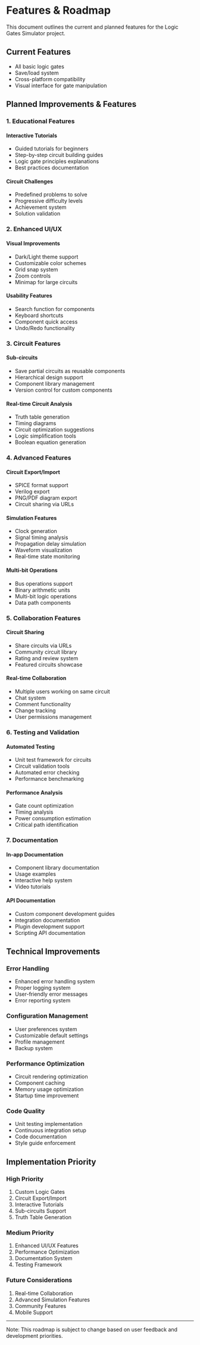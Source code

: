 # Features & Roadmap

This document outlines the current and planned features for the Logic Gates Simulator project.

## Current Features
- All basic logic gates
- Save/load system
- Cross-platform compatibility
- Visual interface for gate manipulation

## Planned Improvements & Features

### 1. Educational Features
#### Interactive Tutorials
- Guided tutorials for beginners
- Step-by-step circuit building guides
- Logic gate principles explanations
- Best practices documentation

#### Circuit Challenges
- Predefined problems to solve
- Progressive difficulty levels
- Achievement system
- Solution validation

### 2. Enhanced UI/UX
#### Visual Improvements
- Dark/Light theme support
- Customizable color schemes
- Grid snap system
- Zoom controls
- Minimap for large circuits

#### Usability Features
- Search function for components
- Keyboard shortcuts
- Component quick access
- Undo/Redo functionality

### 3. Circuit Features
#### Sub-circuits
- Save partial circuits as reusable components
- Hierarchical design support
- Component library management
- Version control for custom components

#### Real-time Circuit Analysis
- Truth table generation
- Timing diagrams
- Circuit optimization suggestions
- Logic simplification tools
- Boolean equation generation

### 4. Advanced Features
#### Circuit Export/Import
- SPICE format support
- Verilog export
- PNG/PDF diagram export
- Circuit sharing via URLs

#### Simulation Features
- Clock generation
- Signal timing analysis
- Propagation delay simulation
- Waveform visualization
- Real-time state monitoring

#### Multi-bit Operations
- Bus operations support
- Binary arithmetic units
- Multi-bit logic operations
- Data path components

### 5. Collaboration Features
#### Circuit Sharing
- Share circuits via URLs
- Community circuit library
- Rating and review system
- Featured circuits showcase

#### Real-time Collaboration
- Multiple users working on same circuit
- Chat system
- Comment functionality
- Change tracking
- User permissions management

### 6. Testing and Validation
#### Automated Testing
- Unit test framework for circuits
- Circuit validation tools
- Automated error checking
- Performance benchmarking

#### Performance Analysis
- Gate count optimization
- Timing analysis
- Power consumption estimation
- Critical path identification

### 7. Documentation
#### In-app Documentation
- Component library documentation
- Usage examples
- Interactive help system
- Video tutorials

#### API Documentation
- Custom component development guides
- Integration documentation
- Plugin development support
- Scripting API documentation

## Technical Improvements

### Error Handling
- Enhanced error handling system
- Proper logging system
- User-friendly error messages
- Error reporting system

### Configuration Management
- User preferences system
- Customizable default settings
- Profile management
- Backup system

### Performance Optimization
- Circuit rendering optimization
- Component caching
- Memory usage optimization
- Startup time improvement

### Code Quality
- Unit testing implementation
- Continuous integration setup
- Code documentation
- Style guide enforcement

## Implementation Priority

### High Priority
1. Custom Logic Gates
2. Circuit Export/Import
3. Interactive Tutorials
4. Sub-circuits Support
5. Truth Table Generation

### Medium Priority
1. Enhanced UI/UX Features
2. Performance Optimization
3. Documentation System
4. Testing Framework

### Future Considerations
1. Real-time Collaboration
2. Advanced Simulation Features
3. Community Features
4. Mobile Support

---
Note: This roadmap is subject to change based on user feedback and development priorities. 